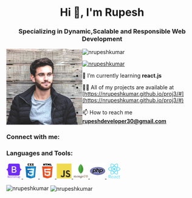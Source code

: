 <h1 align="center">Hi 👋, I'm Rupesh</h1>
<h3 align="center">Specializing in Dynamic,Scalable and Responsible Web Development</h3>
<img align="left" width="200px" src="./my-profile-img.jpg">
<p align="left"> <img src="https://komarev.com/ghpvc/?username=nrupeshkumar&label=Profile%20views&color=0e75b6&style=flat" alt="nrupeshkumar" /> </p>

<p align="left"> <a href="https://github.com/ryo-ma/github-profile-trophy"><img src="https://github-profile-trophy.vercel.app/?username=nrupeshkumar" alt="nrupeshkumar" /></a> </p>

- 🌱 I’m currently learning **react.js**

- 👨‍💻 All of my projects are available at [https://nrupeshkumar.github.io/proj3/#](https://nrupeshkumar.github.io/proj3/#)

- 📫 How to reach me **rupeshdeveloper30@gmail.com**

<h3 align="left">Connect with me:</h3>
<p align="left">
</p>

<h3 align="left">Languages and Tools:</h3>
<p align="left"> <a href="https://getbootstrap.com" target="_blank" rel="noreferrer"> <img src="https://raw.githubusercontent.com/devicons/devicon/master/icons/bootstrap/bootstrap-plain-wordmark.svg" alt="bootstrap" width="40" height="40"/> </a> <a href="https://www.w3schools.com/css/" target="_blank" rel="noreferrer"> <img src="https://raw.githubusercontent.com/devicons/devicon/master/icons/css3/css3-original-wordmark.svg" alt="css3" width="40" height="40"/> </a> <a href="https://www.w3.org/html/" target="_blank" rel="noreferrer"> <img src="https://raw.githubusercontent.com/devicons/devicon/master/icons/html5/html5-original-wordmark.svg" alt="html5" width="40" height="40"/> </a> <a href="https://developer.mozilla.org/en-US/docs/Web/JavaScript" target="_blank" rel="noreferrer"> <img src="https://raw.githubusercontent.com/devicons/devicon/master/icons/javascript/javascript-original.svg" alt="javascript" width="40" height="40"/> </a> <a href="https://www.mongodb.com/" target="_blank" rel="noreferrer"> <img src="https://raw.githubusercontent.com/devicons/devicon/master/icons/mongodb/mongodb-original-wordmark.svg" alt="mongodb" width="40" height="40"/> </a> <a href="https://www.php.net" target="_blank" rel="noreferrer"> <img src="https://raw.githubusercontent.com/devicons/devicon/master/icons/php/php-original.svg" alt="php" width="40" height="40"/> </a> <a href="https://reactjs.org/" target="_blank" rel="noreferrer"> <img src="https://raw.githubusercontent.com/devicons/devicon/master/icons/react/react-original-wordmark.svg" alt="react" width="40" height="40"/> </a> </p>

<p><img align="left" src="https://github-readme-stats.vercel.app/api/top-langs?username=nrupeshkumar&show_icons=true&locale=en&layout=compact" alt="nrupeshkumar" /></p>

<p>&nbsp;<img align="center" src="https://github-readme-stats.vercel.app/api?username=nrupeshkumar&show_icons=true&locale=en" alt="nrupeshkumar" /></p>

